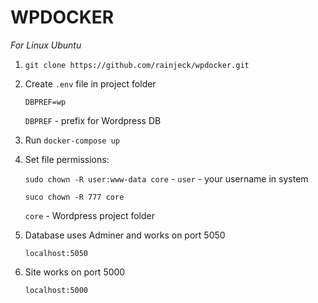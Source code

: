 # WPDOCKER

*For Linux Ubuntu*

1. `git clone https://github.com/rainjeck/wpdocker.git`

2. Create `.env` file in project folder

	`DBPREF=wp`

	`DBPREF` - prefix for Wordpress DB

3. Run `docker-compose up`

4. Set file permissions:

	`sudo chown -R user:www-data core` - `user` - your username in system

	`suco chown -R 777 core`

	`core` - Wordpress project folder


5. Database uses Adminer and works on port 5050

	`localhost:5050`

6. Site works on port 5000

	`localhost:5000`